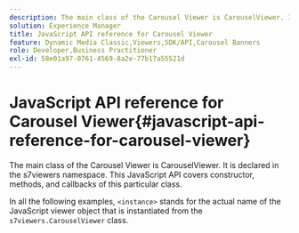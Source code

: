```yaml
---
description: The main class of the Carousel Viewer is CarouselViewer. It is declared in the s7viewers namespace. This JavaScript API covers constructor, methods, and callbacks of this particular class.
solution: Experience Manager
title: JavaScript API reference for Carousel Viewer
feature: Dynamic Media Classic,Viewers,SDK/API,Carousel Banners
role: Developer,Business Practitioner
exl-id: 58e01a97-0761-4569-8a2e-77b17a55521d
---
```

# JavaScript API reference for Carousel Viewer{#javascript-api-reference-for-carousel-viewer}

The main class of the Carousel Viewer is CarouselViewer. It is declared in the s7viewers namespace. This JavaScript API covers constructor, methods, and callbacks of this particular class.

In all the following examples, `<instance>` stands for the actual name of the JavaScript viewer object that is instantiated from the `s7viewers.CarouselViewer` class.
